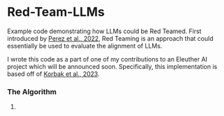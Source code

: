 # Red-Team-LLMs
Example code demonstrating how LLMs could be Red Teamed.
First introduced by [Perez et al., 2022](https://arxiv.org/pdf/2202.03286.pdf), Red Teaming is an approach that could essentially be used to evaluate the alignment of LLMs.

I wrote this code as a part of one of my contributions to an Eleuther AI project which will be announced soon.
Specifically, this implementation is based off of [Korbak et al., 2023](https://arxiv.org/pdf/2302.08582.pdf).

### The Algorithm
1. 
